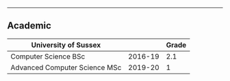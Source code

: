 ---
## Academic

| University of Sussex          |         | Grade |
|-------------------------------|---------|-------|
| Computer Science BSc          | 2016-19 | 2.1   |
| Advanced Computer Science MSc | 2019-20 | 1     |
